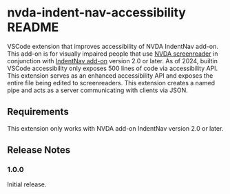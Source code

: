 # nvda-indent-nav-accessibility README

VSCode extension that improves accessibility of NVDA IndentNav add-on.
This add-on is for visually impaired people that use [NVDA screenreader](https://www.nvaccess.org/download/) in conjunction with [IndentNav add-on](https://github.com/mltony/nvda-indent-nav/) version 2.0 or later.
As of 2024, builtin VSCode accessibility only exposes 500 lines of code via accessibility API.
This extension serves as an enhanced accessibility API and exposes the entire file being edited to screenreaders.
This extension creates a named pipe and acts as a server communicating with clients via JSON.

## Requirements

This extension only works with NVDA add-on IndentNav version 2.0 or later.

## Release Notes

### 1.0.0

Initial release.
